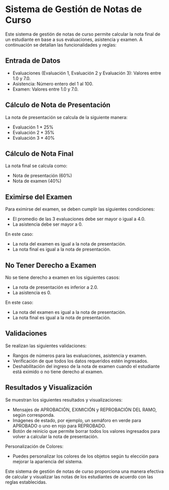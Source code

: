 # Sistema de Gestión de Notas de Curso

Este sistema de gestión de notas de curso permite calcular la nota final de un estudiante en base a sus evaluaciones, asistencia y examen. A continuación se detallan las funcionalidades y reglas:

## Entrada de Datos

- Evaluaciones (Evaluación 1, Evaluación 2 y Evaluación 3): Valores entre 1.0 y 7.0.
- Asistencia: Número entero del 1 al 100.
- Examen: Valores entre 1.0 y 7.0.

## Cálculo de Nota de Presentación

La nota de presentación se calcula de la siguiente manera:
- Evaluación 1 * 25%
- Evaluación 2 * 35%
- Evaluación 3 * 40%

## Cálculo de Nota Final

La nota final se calcula como:
- Nota de presentación (60%)
- Nota de examen (40%)

## Eximirse del Examen

Para eximirse del examen, se deben cumplir las siguientes condiciones:
- El promedio de las 3 evaluaciones debe ser mayor o igual a 4.0.
- La asistencia debe ser mayor a 0.

En este caso:
- La nota del examen es igual a la nota de presentación.
- La nota final es igual a la nota de presentación.

## No Tener Derecho a Examen

No se tiene derecho a examen en los siguientes casos:
- La nota de presentación es inferior a 2.0.
- La asistencia es 0.

En este caso:
- La nota del examen es igual a la nota de presentación.
- La nota final es igual a la nota de presentación.

## Validaciones

Se realizan las siguientes validaciones:
- Rangos de números para las evaluaciones, asistencia y examen.
- Verificación de que todos los datos requeridos estén ingresados.
- Deshabilitación del ingreso de la nota de examen cuando el estudiante está eximido o no tiene derecho al examen.

## Resultados y Visualización

Se muestran los siguientes resultados y visualizaciones:
- Mensajes de APROBACIÓN, EXIMICIÓN y REPROBACIÓN DEL RAMO, según corresponda.
- Imágenes de estado, por ejemplo, un semáforo en verde para APROBADO o uno en rojo para REPROBADO.
- Botón de reinicio que permite borrar todos los valores ingresados para volver a calcular la nota de presentación.

Personalización de Colores:
- Puedes personalizar los colores de los objetos según tu elección para mejorar la apariencia del sistema.

Este sistema de gestión de notas de curso proporciona una manera efectiva de calcular y visualizar las notas de los estudiantes de acuerdo con las reglas establecidas.
